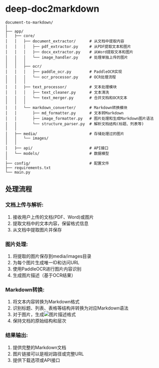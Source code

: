 # deep-doc2markdown


```
document-to-markdown/
│
├── app/
│   ├── core/
│   │   ├── document_extractor/      # 从文档中提取内容
│   │   │   ├── pdf_extractor.py     # 从PDF提取文本和图片
│   │   │   ├── docx_extractor.py    # 从Word提取文本和图片
│   │   │   └── image_handler.py     # 处理单独上传的图片
│   │   │
│   │   ├── ocr/
│   │   │   ├── paddle_ocr.py        # PaddleOCR实现
│   │   │   └── ocr_processor.py     # OCR处理流程
│   │   │
│   │   ├── text_processor/          # 文本处理模块
│   │   │   ├── text_cleaner.py      # 文本清洗
│   │   │   └── text_merger.py       # 合并文档和OCR文本
│   │   │
│   │   └── markdown_converter/      # Markdown转换模块
│   │       ├── md_formatter.py      # 文本转Markdown
│   │       ├── image_formatter.py   # 图片处理和生成Markdown图片语法
│   │       └── structure_parser.py  # 解析文档结构(标题、列表等)
│   │
│   ├── media/                       # 存储处理过的图片
│   │   └── images/                  
│   │
│   ├── api/                         # API接口
│   └── models/                      # 数据模型
│
├── config/                          # 配置文件
├── requirements.txt
└── main.py
```

## 处理流程

### 文档上传与解析:

1. 接收用户上传的文档(PDF、Word)或图片
2. 提取文档中的文本内容，保留格式信息
3. 从文档中提取图片并保存

### 图片处理:

1. 将提取的图片保存到media/images目录
2. 为每个图片生成唯一ID和访问URL
3. 使用PaddleOCR进行图片内容识别
4. 生成图片描述（基于OCR结果）

### Markdown转换:

1. 将文本内容转换为Markdown格式
2. 识别标题、列表、表格等结构并转换为对应Markdown语法
3. 对于图片，生成![图片描述](图片URL)格式
4. 保持文档的原始结构和层次

### 结果输出:

1. 提供完整的Markdown文档
2. 图片链接可以是相对路径或完整URL
3. 提供下载选项或API接口
